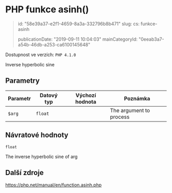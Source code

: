 PHP funkce asinh()
==================

> id: "58e39a37-e2f1-4659-8a3a-332796b8b471"
> slug:
> 	cs: funkce-asinh
> 
> publicationDate: "2019-09-11 10:04:03"
> mainCategoryId: "0eeab3a7-a54b-46db-a253-ca6100145648"

Dostupnost ve verzích: `PHP 4.1.0`

Inverse hyperbolic sine


Parametry
--------------

| Parametr | Datový typ | Výchozí hodnota | Poznámka |
|-----|-----|-----|-----|
| `$arg` | `float` |  | The argument to process |


Návratové hodnoty
----------------

`float`

The inverse hyperbolic sine of arg

Další zdroje
------------

https://php.net/manual/en/function.asinh.php
